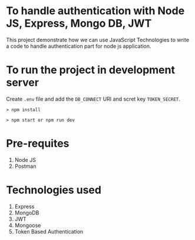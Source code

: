 # To handle authentication with Node JS, Express, Mongo DB, JWT

This project demonstrate how we can use JavaScript Technologies to write a code to handle authentication part for node js application.

# To run the project in development server

 Create `.env` file and add the `DB_CONNECT` URI and scret key `TOKEN_SECRET`.

```
> npm install

> npm start or npm run dev
```

# Pre-requites

1. Node JS 
2. Postman


# Technologies used

1. Express
2. MongoDB
3. JWT
4. Mongoose
5. Token Based Authentication
